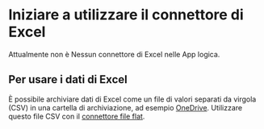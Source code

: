 <properties
pageTitle="Aggiungere il connettore Excel | Microsoft Azure"
description="Panoramica del connettore Excel con i parametri di API REST"
services=""    
documentationCenter=""     
authors="msftman"    
manager="erikre"    
editor=""
tags="connectors"/>

<tags
ms.service="multiple"
ms.devlang="na"
ms.topic="article"
ms.tgt_pltfrm="na"
ms.workload="na"
ms.date="08/23/2016"
ms.author="deonhe"/>

# <a name="get-started-with-the-excel-connector"></a>Iniziare a utilizzare il connettore di Excel

Attualmente non è Nessun connettore di Excel nelle App logica. 

## <a name="to-use-excel-data"></a>Per usare i dati di Excel
È possibile archiviare dati di Excel come un file di valori separati da virgola (CSV) in una cartella di archiviazione, ad esempio [OneDrive](connectors-create-api-onedrive.md). Utilizzare questo file CSV con il [connettore file flat](../app-service-logic/app-service-logic-enterprise-integration-flatfile.md).

<!---

There is no Excel connector in Logic Apps. Originally, this topic only referenced PowerApps. Removed all PowerApps references. 



Connect to Excel to insert a row, delete a row, and more. 

## Triggers and actions
Excel includes the following action. There are no triggers. 

|Trigger|Actions|
|--- | ---|
|None | <ul><li>Get rows</li><li>Insert row</li><li>Delete row</li><li>Get row</li><li>Get tables</li><li>Update row</li></ul>

All connectors support data in JSON and XML formats. 

## Swagger REST API reference
Applies to version: 1.0.

### Inserts a new row into an Excel table
```POST: /datasets/{dataset}/tables/{table}/items``` 



| Name| Data Type|Required|Located In|Default Value|Description|
| ---|---|---|---|---|---|
|dataset|string|yes|path|none|Excel file name|
|table|string|yes|path|none|Excel table name|
|item| |yes|body|none|Row to insert into the specified Excel table|


### Response

|Name|Description|
|---|---|
|200|OK|
|default|Operation Failed.|




### Retrieves a single row from an Excel table
```GET: /datasets/{dataset}/tables/{table}/items/{id}``` 



| Name| Data Type|Required|Located In|Default Value|Description|
| ---|---|---|---|---|---|
|dataset|string|yes|path|none|Excel file name|
|table|string|yes|path|none|Excel table name|
|id|string|yes|path|none|Unique identifier of row to retrieve|


### Response

|Name|Description|
|---|---|
|200|OK|
|default|Operation Failed.|




### Deletes a row from an Excel table
```DELETE: /datasets/{dataset}/tables/{table}/items/{id}``` 



| Name| Data Type|Required|Located In|Default Value|Description|
| ---|---|---|---|---|---|
|dataset|string|yes|path|none|Excel file name|
|table|string|yes|path|none|Excel table name|
|id|string|yes|path|none|Unique identifier of the row to delete|


### Response

|Name|Description|
|---|---|
|200|OK|
|default|Operation Failed.|




### Updates an existing row in an Excel table
```PATCH: /datasets/{dataset}/tables/{table}/items/{id}``` 



| Name| Data Type|Required|Located In|Default Value|Description|
| ---|---|---|---|---|---|
|dataset|string|yes|path|none|Excel file name|
|table|string|yes|path|none|Excel table name|
|id|string|yes|path|none|Unique identifier of the row to update|
|item| |yes|body|none|Row with updated values|


### Response

|Name|Description|
|---|---|
|200|OK|
|default|Operation Failed.|




## Object definitions

#### DataSetsMetadata

| Name | Data Type | Required|
|---|---|---|
|tabular|not defined|no|
|blob|not defined|no|

#### TabularDataSetsMetadata

| Name | Data Type |Required|
|---|---|---|
|source|string|no|
|displayName|string|no|
|urlEncoding|string|no|
|tableDisplayName|string|no|
|tablePluralName|string|no|

#### BlobDataSetsMetadata

| Name | Data Type |Required|
|---|---|---|
|source|string|no|
|displayName|string|no|
|urlEncoding|string|no|

#### TableMetadata

| Name | Data Type |Required|
|---|---|---|
|name|string|no|
|title|string|no|
|x-ms-permission|string|no|
|schema|not defined|no|

#### DataSetsList

| Name | Data Type |Required|
|---|---|---|
|value|array|no|

#### DataSet

| Name | Data Type |Required|
|---|---|---|
|Name|string|no|
|DisplayName|string|no|

#### Table

| Name | Data Type |Required|
|---|---|---|
|Name|string|no|
|DisplayName|string|no|

#### Item

| Name | Data Type |Required|
|---|---|---|
|ItemInternalId|string|no|

#### TablesList

| Name | Data Type |Required|
|---|---|---|
|value|array|no|

#### ItemsList

| Name | Data Type |Required|
|---|---|---|
|value|array|no|


## Next Steps
[Create a logic app](../app-service-logic/app-service-logic-create-a-logic-app.md)  


-->
